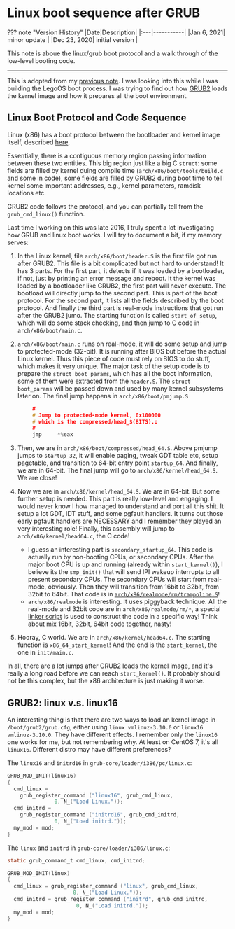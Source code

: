 # Linux boot sequence after GRUB

??? note "Version History"
	|Date|Description|
	|:---|-----------|
	|Jan 6, 2021| minor update |
	|Dec 23, 2020| initial version |

This note is aboue the linux/grub boot protocol and
a walk through of the low-level booting code.

---

This is adopted from my [previous note](https://github.com/lastweek/source-grub2).
I was looking into this while I was building
the LegoOS boot process. I was trying to find out
how [GRUB2](https://www.gnu.org/software/grub/manual/grub/grub.html#Introduction)
loads the kernel image and how it prepares all the boot environment.

## Linux Boot Protocol and Code Sequence

Linux (x86) has a boot protocol between the bootloader and kernel image itself, described [here](https://kernel.org/doc/html/latest/x86/boot.html).

Essentially, there is a contiguous memory region passing information between these two entities.
This big region just like a big C `struct`:
some fields are filled by kernel duing compile time (`arch/x86/boot/tools/build.c` and some in code),
some fields are filled by GRUB2 during boot time to tell kernel some
important addresses, e.g., kernel parameters, ramdisk locations etc.

GRUB2 code follows the protocol, and you can partially tell from the `grub_cmd_linux()` function.

Last time I working on this was late 2016, I truly spent a lot investigating
how GRUB and linux boot works. I will try to document a bit, if my memory serves:

1. In the Linux kernel, file `arch/x86/boot/header.S` is the first file got run after GRUB2.
This file is a bit complicated but not hard to understand!
It has 3 parts.
For the first part, it detects if it was loaded by a bootloader, if not, just by printing an error message and reboot.
It the kernel was loaded by a bootloader like GRUB2, the first part will never execute.
The bootload will directly jump to the second part. This is part of the boot protocol.
For the second part, it lists all the fields described by the boot protocol.
And finally the third part is real-mode instructions that got run after the GRUB2 jumo.
The starting function is called `start_of_setup`, which will do some stack checking,
and then jump to C code in `arch/x86/boot/main.c`.

2. `arch/x86/boot/main.c` runs on real-mode, it will do some setup and jump to protected-mode (32-bit).
It is running after BIOS but before the actual Linux kernel.
Thus this piece of code must rely on BIOS to do stuff, which makes it very unique.
The major task of the setup code is to prepare the `struct boot_params`, which has all the boot information, some of them were extracted from the `header.S`. The `struct boot_params` will be passed down and used by many kernel subsystems later on.
The final jump happens in `arch/x86/boot/pmjump.S`
```c
        #
        # Jump to protected-mode kernel, 0x100000
        # which is the compressed/head_$(BITS).o
        #
        jmp     *%eax
```

3. Then, we are in `arch/x86/boot/compressed/head_64.S`.
Above pmjump jumps to `startup_32`, it will enable paging, tweak GDT table etc, setup pagetable, and transition to 64-bit entry point `startup_64`. 
And finally, we are in 64-bit. The final jump will go to `arch/x86/kernel/head_64.S`. We are close!

4. Now we are in `arch/x86/kernel/head_64.S`. We are in 64-bit. But some further setup is needed. This part is really low-level and engaging. I would never know I how managed to understand and port all this shit. It setup a lot GDT, IDT stuff, and some pgfault handlers. It turns out those early pgfault handlers are NECESSARY and I remember they played an very interesting role! Finally, this assembly will jump to `arch/x86/kernel/head64.c`, the C code!
    - I guess an interesting part is `secondary_startup_64`. This code is actually run by non-booting CPUs, or secondary CPUs.
      After the major boot CPU is up and running (already within `start_kernel()`), I believe its the `smp_init()` that will send IPI wakeup interrupts to all present secondary CPUs.
      The secondary CPUs will start from real-mode, obviously. Then they will transition from 16bit to 32bit, from 32bit to 64bit. That code is in [`arch/x86/realmode/rm/trampoline.S`](https://github.com/WukLab/LegoOS/blob/master/arch/x86/realmode/rm/trampoline.S)!
    - `arch/x86/realmode` is interesting. It uses piggyback technique. All the real-mode and 32bit code are in `arch/x86/realmode/rm/*`, a special [linker script](https://github.com/WukLab/LegoOS/blob/master/arch/x86/realmode/rm/ld.lds.S) is used to construct the code in a specific way! Think about mix 16bit, 32bit, 64bit code together, nasty!

5. Hooray, C world. We are in `arch/x86/kernel/head64.c`. The starting function is `x86_64_start_kernel`! And the end is the `start_kernel`, the one in `init/main.c`.

In all, there are a lot jumps after GRUB2 loads the kernel image,
and it's really a long road before we can reach `start_kernel()`.
It probably should not be this complex, but the x86 architecture is just making it worse.

## GRUB2: linux v.s. linux16

An interesting thing is that there are two ways to
load an kernel image in `/boot/grub2/grub.cfg`, either using
`linux vmlinuz-3.10.0` or `linux16 vmlinuz-3.10.0`.
They have different effects.
I remember only the `linux16` one works for me, but not remembering why.
At least on CentOS 7, it's all `linux16`. Different distro may have different preferences?

The `linux16` and `initrd16` in `grub-core/loader/i386/pc/linux.c`:
```c
GRUB_MOD_INIT(linux16)
{
  cmd_linux =
    grub_register_command ("linux16", grub_cmd_linux,
			   0, N_("Load Linux."));
  cmd_initrd =
    grub_register_command ("initrd16", grub_cmd_initrd,
			   0, N_("Load initrd."));
  my_mod = mod;
}

```

The `linux` and `initrd` in `grub-core/loader/i386/linux.c`:
```c
static grub_command_t cmd_linux, cmd_initrd;

GRUB_MOD_INIT(linux)
{
  cmd_linux = grub_register_command ("linux", grub_cmd_linux,
				     0, N_("Load Linux."));
  cmd_initrd = grub_register_command ("initrd", grub_cmd_initrd,
				      0, N_("Load initrd."));
  my_mod = mod;
}
```
